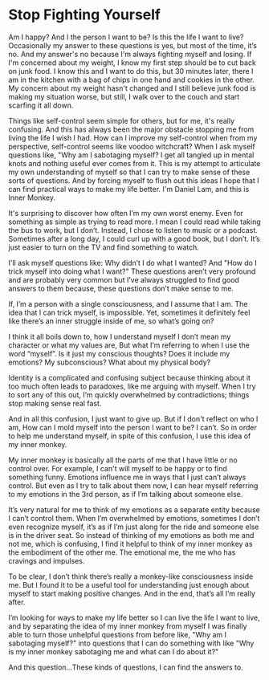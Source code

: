 # Stop Fighting Yourself

Am I happy? And I the person I want to be? Is this the life I want to live? Occasionally my answer to these questions is yes, but most of the time, it’s no. And my answer's no because I'm always fighting myself and losing. If I'm concerned about my weight, I know my first step should be to cut back on junk food. I know this and I want to do this, but 30 minutes later, there I am in the kitchen with a bag of chips in one hand and cookies in the other. My concern about my weight hasn't changed and I still believe junk food is making my situation worse, but still, I walk over to the couch and start scarfing it all down.

Things like self-control seem simple for others, but for me, it's really confusing. And this has always been the major obstacle stopping me from living the life I wish I had. How can I improve my self-control when from my perspective, self-control seems like voodoo witchcraft? When I ask myself questions like, "Why am I sabotaging myself? I get all tangled up in mental knots and nothing useful ever comes from it. This is my attempt to articulate my own understanding of myself so that I can try to make sense of these sorts of questions. And by forcing myself to flush out this ideas I hope that I can find practical ways to make my life better. I'm Daniel Lam, and this is Inner Monkey.

It's surprising to discover how often I’m my own worst enemy. Even for something as simple as trying to read more. I mean I could read while taking the bus to work, but I don’t. Instead, I chose to listen to music or a podcast. Sometimes after a long day, I could curl up with a good book, but I don’t. It’s just easier to turn on the TV and find something to watch.

I'll ask myself questions like: Why didn’t I do what I wanted? And "How do I trick myself into doing what I want?" These questions aren’t very profound and are probably very common but I’ve always struggled to find good answers to them because, these questions don’t make sense to me.

If, I’m a person with a single consciousness, and I assume that I am. The idea that I can trick myself, is impossible. Yet, sometimes it definitely feel like there’s an inner struggle inside of me, so what’s going on?

I think it all boils down to, how I understand myself I don’t mean my character or what my values are, But what I’m referring to when I use the word “myself”. Is it just my conscious thoughts? Does it include my emotions? My subconscious? What about my physical body?

Identity is a complicated and confusing subject because thinking about it too much often leads to paradoxes, like me arguing with myself. When I try to sort any of this out, I’m quickly overwhelmed by contradictions; things stop making sense real fast.

And in all this confusion, I just want to give up. But if I don't reflect on who I am, How can I mold myself into the person I want to be? I can’t. So in order to help me understand myself, in spite of this confusion, I use this idea of my inner monkey.

My inner monkey is basically all the parts of me that I have little or no control over. For example, I can't will myself to be happy or to find something funny. Emotions influence me in ways that I just can’t always control. But even as I try to talk about them now, I can hear myself referring to my emotions in the 3rd person, as if I’m talking about someone else.

It’s very natural for me to think of my emotions as a separate entity because I can’t control them. When I’m overwhelmed by emotions, sometimes I don’t even recognize myself, it’s as if I’m just along for the ride and someone else is in the driver seat. So instead of thinking of my emotions as both me and not me, which is confusing, I find it helpful to think of my inner monkey as the embodiment of the other me. The emotional me, the me who has cravings and impulses.

To be clear, I don’t think there’s really a monkey-like consciousness inside me. But I found it to be a useful tool for understanding just enough about myself to start making positive changes. And in the end, that’s all I’m really after.

I’m looking for ways to make my life better so I can live the life I want to live, and by separating the idea of my inner monkey from myself I was finally able to turn those unhelpful questions from before like, "Why am I sabotaging myself?" into questions that I can do something with like "Why is my inner monkey sabotaging me and what can I do about it?"

And this question...These kinds of questions, I can find the answers to.